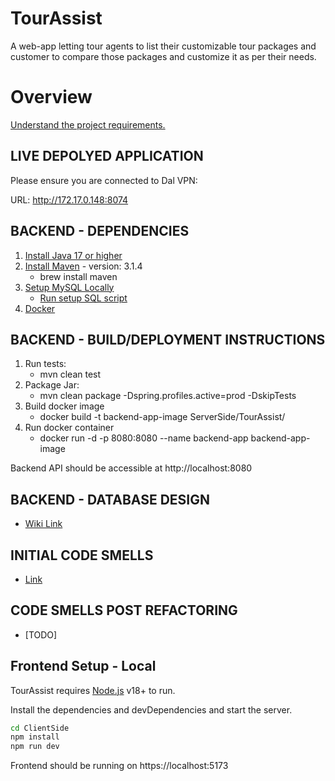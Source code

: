# TourAssist

A web-app letting tour agents to list their customizable tour packages and customer to compare those packages and customize it as per their needs.

# Overview

[Understand the project requirements.](https://dalu.sharepoint.com/:p:/r/teams/CSCI5308_Fall2023/_layouts/15/Doc.aspx?sourcedoc=%7BB2F1C7A0-286C-491A-B9E0-598ADE2064E0%7D&file=Group_9_TourAssist.pptx&action=edit&mobileredirect=true "Project description")

## LIVE DEPOLYED APPLICATION

Please ensure you are connected to Dal VPN:

URL: http://172.17.0.148:8074

## BACKEND - DEPENDENCIES

1. [Install Java 17 or higher](https://www.oracle.com/java/technologies/javase/jdk17-archive-downloads.html)
2. [Install Maven](https://formulae.brew.sh/formula/maven) - version: 3.1.4
   * brew install maven
3. [Setup MySQL Locally](https://www.mysql.com/downloads/)
   * [Run setup SQL script](https://git.cs.dal.ca/courses/2023-fall/csci-5308/Group15/-/blob/main/ServerSide/TourAssist/sql/db-structure.sql)
4. [Docker](https://www.docker.com/products/docker-desktop/)

## BACKEND - BUILD/DEPLOYMENT INSTRUCTIONS

1. Run tests:
   * mvn clean test
2. Package Jar:
   * mvn clean package -Dspring.profiles.active=prod -DskipTests
3. Build docker image
   * docker build -t backend-app-image ServerSide/TourAssist/
4. Run docker container
   * docker run -d -p 8080:8080 --name backend-app backend-app-image

Backend API should be accessible at http://localhost:8080

## BACKEND - DATABASE DESIGN
* [Wiki Link](https://git.cs.dal.ca/courses/2023-fall/csci-5308/Group15/-/wikis/Database-Design)

## INITIAL CODE SMELLS

* [Link](https://git.cs.dal.ca/courses/2023-fall/csci-5308/Group15/-/wikis/Implementation-and-Design-Smell-and-Architecture-Designite-Reports)

## CODE SMELLS POST REFACTORING

* [TODO]

## Frontend Setup - Local

TourAssist requires [Node.js](https://nodejs.org/) v18+ to run.

Install the dependencies and devDependencies and start the server.

```sh
cd ClientSide
npm install
npm run dev
```

Frontend should be running on https://localhost:5173

